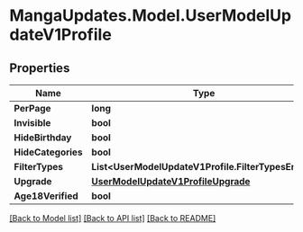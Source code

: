 # MangaUpdates.Model.UserModelUpdateV1Profile

## Properties

Name | Type | Description | Notes
------------ | ------------- | ------------- | -------------
**PerPage** | **long** |  | [optional] 
**Invisible** | **bool** |  | [optional] 
**HideBirthday** | **bool** |  | [optional] 
**HideCategories** | **bool** |  | [optional] 
**FilterTypes** | **List&lt;UserModelUpdateV1Profile.FilterTypesEnum&gt;** |  | [optional] 
**Upgrade** | [**UserModelUpdateV1ProfileUpgrade**](UserModelUpdateV1ProfileUpgrade.md) |  | [optional] 
**Age18Verified** | **bool** |  | [optional] 

[[Back to Model list]](../README.md#documentation-for-models) [[Back to API list]](../README.md#documentation-for-api-endpoints) [[Back to README]](../README.md)

